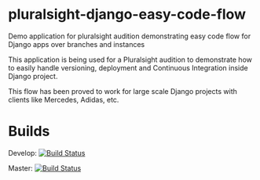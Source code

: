 # pluralsight-django-easy-code-flow
Demo application for pluralsight audition demonstrating easy code flow for Django apps over branches and instances

This application is being used for a Pluralsight audition to demonstrate how to easily handle versioning, deployment and Continuous Integration inside Django project.

This flow has been proved to work for large scale Django projects with clients like Mercedes, Adidas, etc.

# Builds

Develop: [![Build Status](https://semaphoreci.com/api/v1/projects/91497d58-a947-4974-968e-76405531483a/677253/badge.svg)](https://semaphoreci.com/vbnet/pluralsight-django-easy-code-flow)

Master: [![Build Status](https://semaphoreci.com/api/v1/projects/91497d58-a947-4974-968e-76405531483a/677263/badge.svg)](https://semaphoreci.com/vbnet/pluralsight-django-easy-code-flow)
